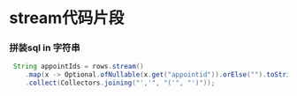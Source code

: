 # stream代码片段
### 拼装sql in 字符串
```java
 String appointIds = rows.stream()
    .map(x -> Optional.ofNullable(x.get("appointid")).orElse("").toString())
    .collect(Collectors.joining("','", "('", "')"));
```